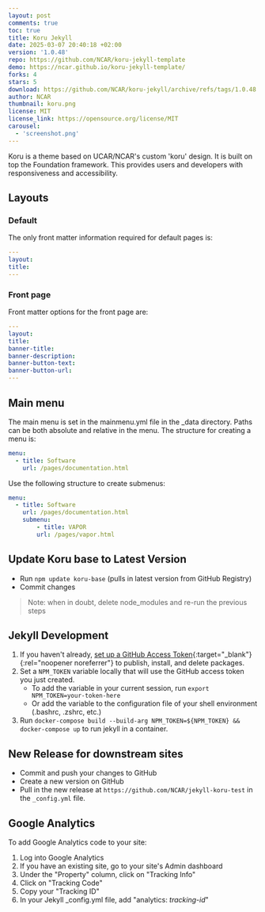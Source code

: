 ```yaml
---
layout: post
comments: true
toc: true
title: Koru Jekyll
date: 2025-03-07 20:40:18 +02:00
version: '1.0.48'
repo: https://github.com/NCAR/koru-jekyll-template
demo: https://ncar.github.io/koru-jekyll-template/
forks: 4
stars: 5
download: https://github.com/NCAR/koru-jekyll/archive/refs/tags/1.0.48.zip
author: NCAR
thumbnail: koru.png
license: MIT
license_link: https://opensource.org/license/MIT
carousel:
  - 'screenshot.png'
---
```


Koru is a theme based on UCAR/NCAR's custom 'koru' design. It is built on top the Foundation framework. This provides users and developers with responsiveness and accessibility.

## Layouts

### Default

The only front matter information required for default pages is:

```yaml
---
layout:
title:
---
```

### Front page

Front matter options for the front page are:

```yaml
---
layout:
title:
banner-title:
banner-description:
banner-button-text:
banner-button-url:
---
```

## Main menu

The main menu is set in the mainmenu.yml file in the _data directory. Paths can be both absolute and relative in the menu. The structure for creating a menu is:

```yaml
menu:
  - title: Software
    url: /pages/documentation.html
```

Use the following structure to create submenus:

```yaml
menu:
  - title: Software
    url: /pages/documentation.html
    submenu:
        - title: VAPOR
        url: /pages/vapor.html
```

## Update Koru base to Latest Version

- Run `npm update koru-base` (pulls in latest version from GitHub Registry)
- Commit changes

> Note: when in doubt, delete node_modules and re-run the previous steps

## Jekyll Development

1. If you haven't already, [set up a GitHub Access Token](https://docs.github.com/en/packages/learn-github-packages/introduction-to-github-packages#authenticating-to-github-packages){:target="_blank"}{:rel="noopener noreferrer"} to publish, install, and delete packages.
2. Set a `NPM_TOKEN` variable locally that will use the GitHub access token you just created.
   - To add the variable in your current session, run `export NPM_TOKEN=your-token-here`
   - Or add the variable to the configuration file of your shell environment (.bashrc, .zshrc, etc.)
3. Run `docker-compose build --build-arg NPM_TOKEN=${NPM_TOKEN} && docker-compose up` to run jekyll in a container.

## New Release for downstream sites

- Commit and push your changes to GitHub
- Create a new version on GitHub
- Pull in the new release at `https://github.com/NCAR/jekyll-koru-test` in the `_config.yml` file.

## Google Analytics

To add Google Analytics code to your site:

1. Log into Google Analytics
2. If you have an existing site, go to your site's Admin dashboard
3. Under the "Property" column, click on "Tracking Info"
4. Click on "Tracking Code"
5. Copy your "Tracking ID"
6. In your Jekyll _config.yml file, add "analytics: *tracking-id*"
